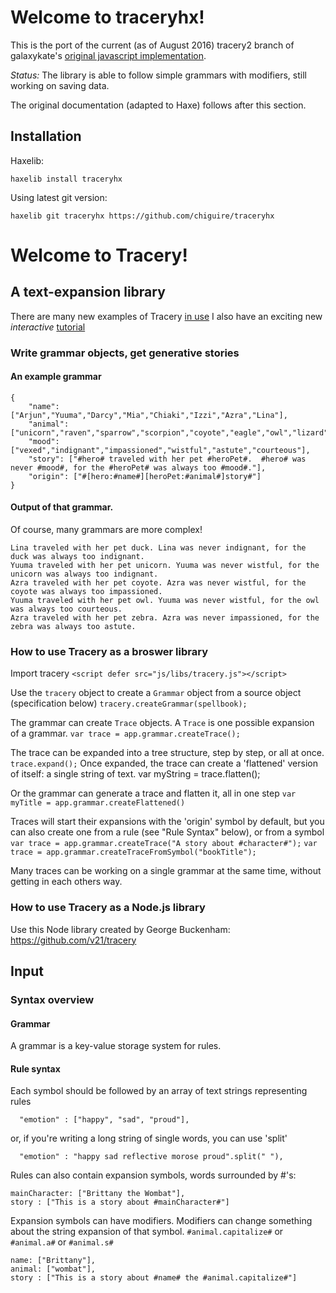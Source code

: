 # Welcome to traceryhx!

This is the port of the current (as of August 2016) tracery2 branch of galaxykate's [original javascript implementation](https://github.com/galaxykate/tracery/tree/tracery2).

*Status:* The library is able to follow simple grammars with modifiers, still working on saving data.

The original documentation (adapted to Haxe) follows after this section.

## Installation

Haxelib:

    haxelib install traceryhx

Using latest git version:

    haxelib git traceryhx https://github.com/chiguire/traceryhx

# Welcome to Tracery!

## A text-expansion library

There are many new examples of Tracery [in use](http://www.crystalcodepalace.com/tracery.html "Examples")
I also have an exciting new *interactive* [tutorial](http://www.crystalcodepalace.com/traceryTut.html "Tutorial")

### Write grammar objects, get generative stories

#### An example grammar
```
{
	"name": ["Arjun","Yuuma","Darcy","Mia","Chiaki","Izzi","Azra","Lina"],
	"animal": ["unicorn","raven","sparrow","scorpion","coyote","eagle","owl","lizard","zebra","duck","kitten"],
	"mood": ["vexed","indignant","impassioned","wistful","astute","courteous"],
	"story": ["#hero# traveled with her pet #heroPet#.  #hero# was never #mood#, for the #heroPet# was always too #mood#."],
	"origin": ["#[hero:#name#][heroPet:#animal#]story#"]
}
```

#### Output of that grammar.
Of course, many grammars are more complex!
```
Lina traveled with her pet duck. Lina was never indignant, for the duck was always too indignant.
Yuuma traveled with her pet unicorn. Yuuma was never wistful, for the unicorn was always too indignant.
Azra traveled with her pet coyote. Azra was never wistful, for the coyote was always too impassioned.
Yuuma traveled with her pet owl. Yuuma was never wistful, for the owl was always too courteous.
Azra traveled with her pet zebra. Azra was never impassioned, for the zebra was always too astute.
```

### How to use Tracery as a broswer library

Import tracery
`<script defer src="js/libs/tracery.js"></script>`

Use the `tracery` object to create a `Grammar` object from a source object (specification below)
`tracery.createGrammar(spellbook);`

The grammar can create `Trace` objects.  A `Trace` is one possible expansion of a grammar.
`var trace = app.grammar.createTrace();`

The trace can be expanded into a tree structure, step by step, or all at once.
`trace.expand();`
Once expanded, the trace can create a 'flattened' version of itself: a single string of text.
var myString = trace.flatten();

Or the grammar can generate a trace and flatten it, all in one step
`var myTitle = app.grammar.createFlattened()`

Traces will start their expansions with the 'origin' symbol by default, but you can also create one from a rule (see "Rule Syntax" below), or from a symbol
`var trace = app.grammar.createTrace("A story about #character#");`
`var trace = app.grammar.createTraceFromSymbol("bookTitle");`

Many traces can be working on a single grammar at the same time, without getting in each others way.

### How to use Tracery as a Node.js library

Use this Node library created by George Buckenham: https://github.com/v21/tracery

## Input

### Syntax overview
####  Grammar
A grammar is a key-value storage system for rules.

####  Rule syntax
Each symbol should be followed by an array of text strings representing rules
```
  "emotion" : ["happy", "sad", "proud"],
```
or, if you're writing a long string of single words, you can use 'split'
```
  "emotion" : "happy sad reflective morose proud".split(" "),
```

Rules can also contain expansion symbols, words surrounded by #'s:
```
mainCharacter: ["Brittany the Wombat"],
story : ["This is a story about #mainCharacter#"]
```

Expansion symbols can have modifiers.  Modifiers can change something about the string expansion of that symbol.
 `#animal.capitalize#` or `#animal.a#` or `#animal.s#`
```
name: ["Brittany"],
animal: ["wombat"],
story : ["This is a story about #name# the #animal.capitalize#"]
```

